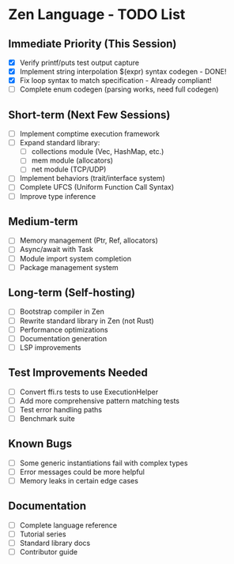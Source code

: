 # Zen Language - TODO List

## Immediate Priority (This Session)
- [x] Verify printf/puts test output capture
- [x] Implement string interpolation $(expr) syntax codegen - DONE!
- [x] Fix loop syntax to match specification - Already compliant!
- [ ] Complete enum codegen (parsing works, need full codegen)

## Short-term (Next Few Sessions)
- [ ] Implement comptime execution framework
- [ ] Expand standard library:
  - [ ] collections module (Vec, HashMap, etc.)
  - [ ] mem module (allocators)
  - [ ] net module (TCP/UDP)
- [ ] Implement behaviors (trait/interface system)
- [ ] Complete UFCS (Uniform Function Call Syntax)
- [ ] Improve type inference

## Medium-term
- [ ] Memory management (Ptr<T>, Ref<T>, allocators)
- [ ] Async/await with Task<T>
- [ ] Module import system completion
- [ ] Package management system

## Long-term (Self-hosting)
- [ ] Bootstrap compiler in Zen
- [ ] Rewrite standard library in Zen (not Rust)
- [ ] Performance optimizations
- [ ] Documentation generation
- [ ] LSP improvements

## Test Improvements Needed
- [ ] Convert ffi.rs tests to use ExecutionHelper
- [ ] Add more comprehensive pattern matching tests
- [ ] Test error handling paths
- [ ] Benchmark suite

## Known Bugs
- [ ] Some generic instantiations fail with complex types
- [ ] Error messages could be more helpful
- [ ] Memory leaks in certain edge cases

## Documentation
- [ ] Complete language reference
- [ ] Tutorial series
- [ ] Standard library docs
- [ ] Contributor guide